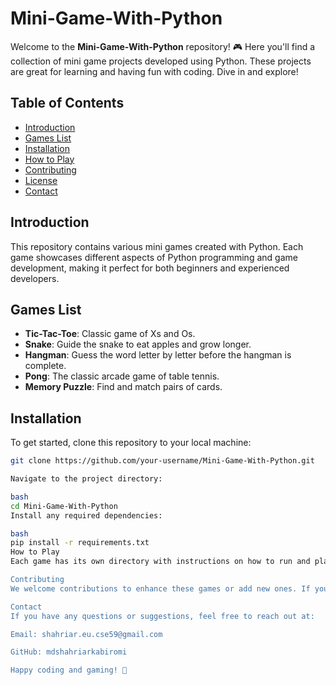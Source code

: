 # Mini-Game-With-Python

Welcome to the **Mini-Game-With-Python** repository! 🎮 Here you'll find a collection of mini game projects developed using Python. These projects are great for learning and having fun with coding. Dive in and explore!

## Table of Contents
- [Introduction](#introduction)
- [Games List](#games-list)
- [Installation](#installation)
- [How to Play](#how-to-play)
- [Contributing](#contributing)
- [License](#license)
- [Contact](#contact)

## Introduction
This repository contains various mini games created with Python. Each game showcases different aspects of Python programming and game development, making it perfect for both beginners and experienced developers.

## Games List
- **Tic-Tac-Toe**: Classic game of Xs and Os.
- **Snake**: Guide the snake to eat apples and grow longer.
- **Hangman**: Guess the word letter by letter before the hangman is complete.
- **Pong**: The classic arcade game of table tennis.
- **Memory Puzzle**: Find and match pairs of cards.

## Installation
To get started, clone this repository to your local machine:
```bash
git clone https://github.com/your-username/Mini-Game-With-Python.git

Navigate to the project directory:

bash
cd Mini-Game-With-Python
Install any required dependencies:

bash
pip install -r requirements.txt
How to Play
Each game has its own directory with instructions on how to run and play it. Simply navigate to the game's directory and follow the instructions in the README.md file there.

Contributing
We welcome contributions to enhance these games or add new ones. If you have any ideas or improvements, feel free to submit a pull request.

Contact
If you have any questions or suggestions, feel free to reach out at:

Email: shahriar.eu.cse59@gmail.com

GitHub: mdshahriarkabiromi

Happy coding and gaming! 🎉
